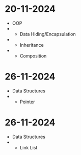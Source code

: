 # 20-11-2024
-   OOP
- - Data Hiding/Encapsulation
- - Inheritance
- - Composition


# 26-11-2024
- Data Structures
- - Pointer

# 26-11-2024
- Data Structures
- - Link List
